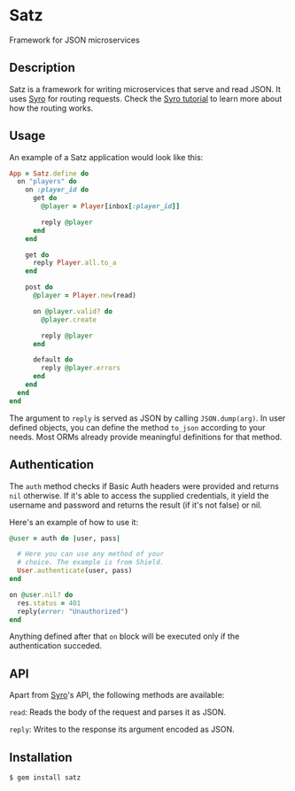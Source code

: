 Satz
====

Framework for JSON microservices

Description
-----------

Satz is a framework for writing microservices that serve and read
JSON. It uses [Syro][syro] for routing requests. Check the [Syro
tutorial][tutorial] to learn more about how the routing works.

[syro]: http://soveran.github.io/syro/
[tutorial]: http://files.soveran.com/syro/

Usage
-----

An example of a Satz application would look like this:

```ruby
App = Satz.define do
  on "players" do
    on :player_id do
      get do
        @player = Player[inbox[:player_id]]

        reply @player
      end
    end

    get do
      reply Player.all.to_a
    end

    post do
      @player = Player.new(read)

      on @player.valid? do
        @player.create

        reply @player
      end

      default do
        reply @player.errors
      end
    end
  end
end
```

The argument to `reply` is served as JSON by calling `JSON.dump(arg)`.
In user defined objects, you can define the method `to_json` according
to your needs. Most ORMs already provide meaningful definitions for
that method.

Authentication
--------------

The `auth` method checks if Basic Auth headers were provided and
returns `nil` otherwise. If it's able to access the supplied
credentials, it yield the username and password and returns the
result (if it's not false) or nil.

Here's an example of how to use it:

```ruby
@user = auth do |user, pass|

  # Here you can use any method of your
  # choice. The example is from Shield.
  User.authenticate(user, pass)
end

on @user.nil? do
  res.status = 401
  reply(error: "Unauthorized")
end
```

Anything defined after that `on` block will be executed only if the
authentication succeded.

API
---

Apart from [Syro][syro]'s API, the following methods are available:

`read`: Reads the body of the request and parses it as JSON.

`reply`: Writes to the response its argument encoded as JSON.

Installation
------------

```
$ gem install satz
```
